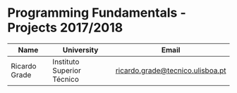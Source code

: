# Programming Fundamentals - Projects 2017/2018

| Name | University | Email |
| ---- | ---- | ---- |
| Ricardo Grade | Instituto Superior Técnico | ricardo.grade@tecnico.ulisboa.pt |